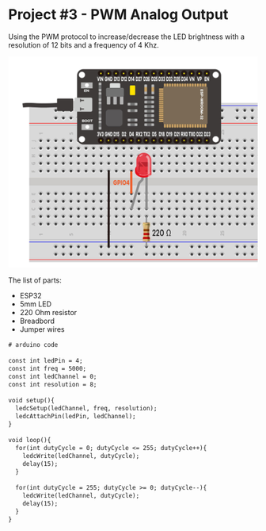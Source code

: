 # Project #3 - PWM Analog Output

Using the PWM protocol to increase/decrease the LED brightness with a resolution of 12 bits and a frequency of 4 Khz.

![alt text](image.png)

The list of parts:
- ESP32
- 5mm LED
- 220 Ohm resistor
- Breadbord
- Jumper wires

```
# arduino code

const int ledPin = 4;
const int freq = 5000;
const int ledChannel = 0;
const int resolution = 8;

void setup(){
  ledcSetup(ledChannel, freq, resolution);
  ledcAttachPin(ledPin, ledChannel);
}

void loop(){
  for(int dutyCycle = 0; dutyCycle <= 255; dutyCycle++){
    ledcWrite(ledChannel, dutyCycle);
    delay(15);
  }

  for(int dutyCycle = 255; dutyCycle >= 0; dutyCycle--){
    ledcWrite(ledChannel, dutyCycle);
    delay(15);
  }
}
```